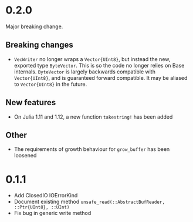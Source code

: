 # 0.2.0
Major breaking change.

## Breaking changes
* `VecWriter` no longer wraps a `Vector{UInt8}`, but instead the new, exported type
  `ByteVector`. This is so the code no longer relies on Base internals.
  `ByteVector` is largely backwards compatible with `Vector{UInt8}`, and is
  guaranteed forward compatible. It may be aliased to `Vector{UInt8}` in the future.

## New features
* On Julia 1.11 and 1.12, a new function `takestring!` has been added

## Other
* The requirements of growth behaviour for `grow_buffer` has been loosened

# 0.1.1
* Add ClosedIO IOErrorKind
* Document existing method `unsafe_read(::AbstractBufReader, ::Ptr{UInt8}, ::UInt)`
* Fix bug in generic write method
